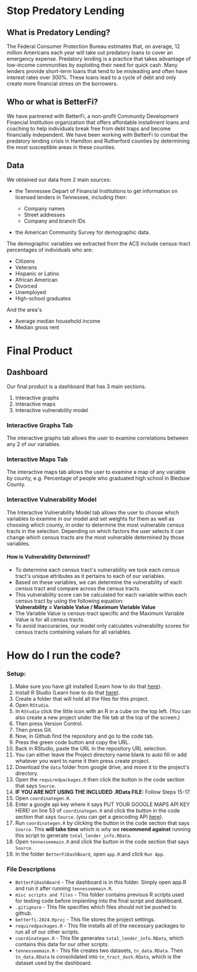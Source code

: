 # Stop Predatory Lending
## What is Predatory Lending?
The Federal Consumer Protection Bureau estimates that, on average, 12 million Americans each year will take out predatory loans to cover an emergency expense. Predatory lending is a practice that takes advantage of low-income communities by exploiting their need for quick cash. Many lenders provide short-term loans that tend to be misleading and often have interest rates over 300%. These loans lead to a cycle of debt and only create more financial stress on the borrowers. 

## Who or what is BetterFi?
We have partnered with BetterFi, a non-profit Community Development Financial Institution organization that offers affordable installment loans and coaching to help individuals break free from debt traps and become financially independent. We have been working with BetterFi to combat the predatory lending crisis in Hamilton and Rutherford counties by determining the most susceptible areas in these counties. 

## Data
We obtained our data from 2 main sources: 
- the Tennessee Depart of Financial Institutions to get information on licensed lenders in Tennessee, including their: 
  - Company names
  - Street addresses
  - Company and branch IDs

- the American Community Survey for demographic data.

The demographic variables we extracted from the ACS include census-tract percentages of individuals who are: 
- Citizens
- Veterans
- Hispanic or Latino
- African American
- Divorced
- Unemployed
- High-school graduates <br>

And the area's
- Average median household income
- Median gross rent

# Final Product
## Dashboard 
Our final product is a dashboard that has 3 main sections. 
1. Interactive graphs
2. Interactive maps
3. Interactive vulnerability model

### Interactive Graphs Tab
The interactive graphs tab allows the user to examine correlations between any 2 of our variables.

### Interactive Maps Tab
The interactive maps tab allows the user to examine a map of any variable by county, e.g. Percentage of people who graduated high school in Bledsoe County.

### Interactive Vulnerability Model
The Interactive Vulnerability Model tab allows the user to choose which variables to examine in our model and set weights for them as well as choosing which county, in order to determine the most vulnerable census tracts in the selection. Depending on which factors the user selects it can change which census tracts are the most vulnerable determined by those variables.

#### How is Vulnerability Determined?
- To determine each census tract's vulnerability we took each census tract's unique attributes as it pertains to each of our variables. 
- Based on these variables, we can determine the vulnerability of each census tract and compare across the census tracts. 
- This vulnerability score can be calculated for each variable within each census tract by using the following equation: <br> 
**Vulnerability = Variable Value / Maximum Variable Value** <br>
- The Variable Value is census-tract specific and the Maximum Variable Value is for all census tracts.
- To avoid inaccuracies, our model only calculates vulnerability scores for census tracts containing values for all variables. 

# How do I run the code?

### Setup:
1. Make sure you have git installed (Learn how to do that [here](https://github.com/git-guides/install-git)).  
2. Install R Studio (Learn how to do that [here](https://posit.co/download/rstudio-desktop/)).  
3. Create a folder that will hold all the files for this project.
4. Open `RStudio`.
5. In `RStudio` click the little icon with an R in a cube on the top left. (You can also create a new project under the file tab at the top of the screen.)
6. Then press Version Control.
7. Then press Git.
8. Now, in Github find the repository and go to the code tab.
9. Press the green code button and copy the URL.
10. Back in RStudio, paste the URL in the repository URL selection.
11. You can either leave the Project directory name blank to auto fill or add whatever you want to name it then press create project.
12. Download the `data` folder from google drive, and move it to the project's directory.
13. Open the `requiredpackages.R` then click the button in the code section that says `Source`.
14. **IF YOU ARE NOT USING THE INCLUDED .RData FILE:** Follow Steps 15-17.
15. Open `coordinategen.R`.
16. Enter a google api key where it says PUT YOUR GOOGLE MAPS API KEY HERE! on line 53 of `coordinategen.R` and click the button in the code section that says `Source`. (you can get a geocoding API [here](https://developers.google.com/maps/documentation/geocoding/get-api-key)).
17. Run `coordinategen.R` by clicking the button in the code section that says `Source`. This **will take time** which is why we **recommend against** running this script to generate `total_lender_info.RData`.
18. Open `tennesseemain.R` and click the button in the code section that says `Source`.
19. In the folder `BetterFiDashBoard`, open `app.R` and click `Run App`.

### File Descriptions
- `BetterFiDashBoard` - The dashboard is in this folder. Simply open app.R and run it after running `tennesseemain.R`.
- `misc scripts and files` - This folder contains previous R scripts used for testing code before implenting into the final script and dashboard.
- `.gitignore` - This file specifies which files should not be pushed to github.
- `betterfi-2024.Rproj` - This file stores the project settings.
- `requiredpackages.R` - This file installs all of the necessary packages to run all of our other scripts.
- `coordinategen.R` - This file generates `total_lender_info.RData`, which contains this data for our other scripts.
- `tennesseemain.R` - This file creates two datasets, `tn_data.RData`. Then `tn_data.RData` is consolidated into `tn_tract_dash.RData`, which is the dataset used by the dashboard.
